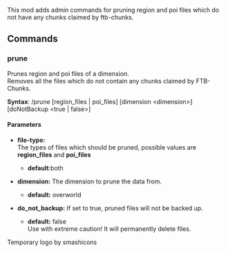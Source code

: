 This mod adds admin commands for pruning region and poi files which do not have any chunks claimed by ftb-chunks.

## Commands

### prune
   
Prunes region and poi files of a dimension.  
Removes all the files which do not contain any chunks claimed by FTB-Chunks.

**Syntax**: /prune [region_files | poi_files] [dimension &lt;dimension&gt;] [doNotBackup &lt;true | false&gt;]

#### Parameters
-  **file-type:**  
    The types of files which should be pruned, possible values are **region_files** and **poi_files**
    - **default**:both      
  
-  **dimension:**
    The dimension to prune the data from. 
   - **default:** overworld
-  **do\_not\_backup:**
    If set to true, pruned files will not be backed up. 
   - **default:** false   
Use with extreme caution! It will permanently delete files.
  
Temporary logo by smashicons
